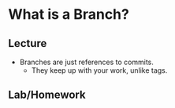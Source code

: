 # What is a Branch?
## Lecture
* Branches are just references to commits.
    * They keep up with your work, unlike tags.

## Lab/Homework
